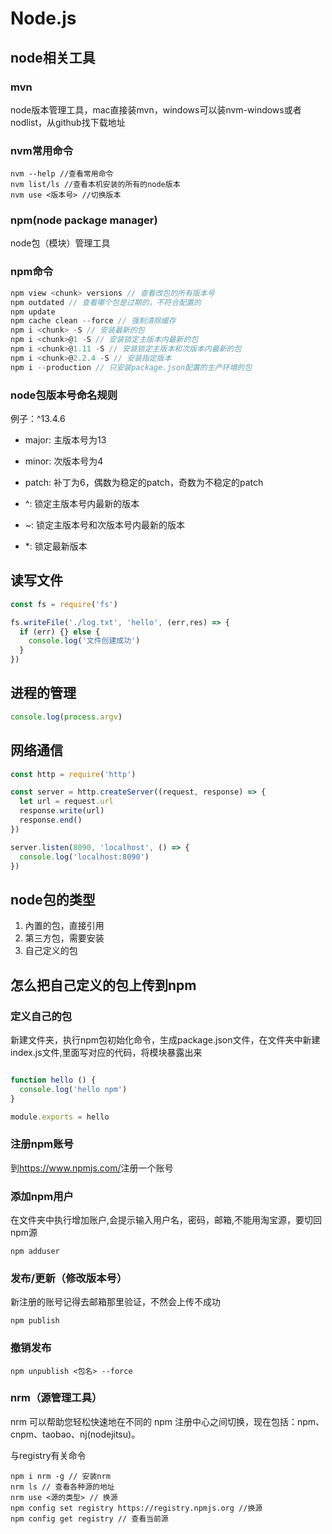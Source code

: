 # Node.js

## node相关工具

### mvn

node版本管理工具，mac直接装mvn，windows可以装nvm-windows或者nodlist，从github找下载地址

### nvm常用命令

```shell
nvm --help //查看常用命令
nvm list/ls //查看本机安装的所有的node版本
nvm use <版本号> //切换版本

```

### npm(node package manager)

node包（模块）管理工具

### npm命令

```js
npm view <chunk> versions // 查看改包的所有版本号
npm outdated // 查看哪个包是过期的，不符合配置的
npm update
npm cache clean --force // 强制清除缓存
npm i <chunk> -S // 安装最新的包
npm i <chunk>@1 -S // 安装锁定主版本内最新的包
npm i <chunk>@1.11 -S // 安装锁定主版本和次版本内最新的包
npm i <chunk>@2.2.4 -S // 安装指定版本
npm i --production // 只安装package.json配置的生产环境的包
```

### node包版本号命名规则

例子：^13.4.6

* major: 主版本号为13
* minor: 次版本号为4
* patch: 补丁为6，偶数为稳定的patch，奇数为不稳定的patch

* ^: 锁定主版本号内最新的版本
* ~: 锁定主版本号和次版本号内最新的版本
* *: 锁定最新版本

## 读写文件

```js
const fs = require('fs')

fs.writeFile('./log.txt', 'hello', (err,res) => {
  if (err) {} else {
    console.log('文件创建成功')
  }
})
```

## 进程的管理

```js
console.log(process.argv)
```

## 网络通信

```js
const http = require('http')

const server = http.createServer((request, response) => {
  let url = request.url
  response.write(url)
  response.end()
})

server.listen(8090, 'localhost', () => {
  console.log('localhost:8090')
})
```

## node包的类型

1. 內置的包，直接引用
2. 第三方包，需要安装
3. 自己定义的包

## 怎么把自己定义的包上传到npm

### 定义自己的包

新建文件夹，执行npm包初始化命令，生成package.json文件，在文件夹中新建index.js文件,里面写对应的代码，将模块暴露出来

```js

function hello () {
  console.log('hello npm')
}

module.exports = hello
```

### 注册npm账号

到<https://www.npmjs.com/>注册一个账号

### 添加npm用户

在文件夹中执行增加账户,会提示输入用户名，密码，邮箱,不能用淘宝源，要切回npm源

```shell
npm adduser
```

### 发布/更新（修改版本号）

新注册的账号记得去邮箱那里验证，不然会上传不成功

```shell
npm publish
```

### 撤销发布

```shell
npm unpublish <包名> --force
```

### nrm（源管理工具）

nrm 可以帮助您轻松快速地在不同的 npm 注册中心之间切换，现在包括：npm、cnpm、taobao、nj(nodejitsu)。

与registry有关命令

```shell
npm i nrm -g // 安装nrm
nrm ls // 查看各种源的地址
nrm use <源的类型> // 换源
npm config set registry https://registry.npmjs.org //换源
npm config get registry // 查看当前源
```
